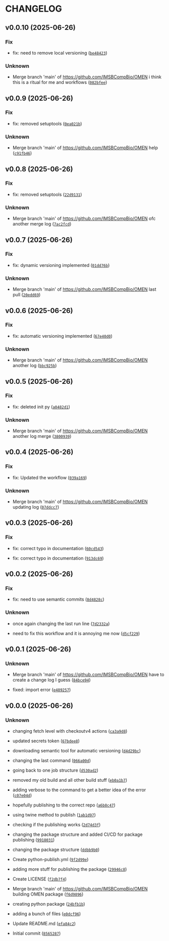 # CHANGELOG



## v0.0.10 (2025-06-26)

### Fix

* fix: need to remove local versioning ([`be48423`](https://github.com/IMSBCompBio/OMEN/commit/be4842359ce2ab12a0a6bd3351ec4792e2eaa428))

### Unknown

* Merge branch &#39;main&#39; of https://github.com/IMSBCompBio/OMEN
i think this is a ritual for me and workflows ([`082bfee`](https://github.com/IMSBCompBio/OMEN/commit/082bfee879731530025bbdbc751c67590ab562b1))


## v0.0.9 (2025-06-26)

### Fix

* fix: removed setuptools ([`0ea021b`](https://github.com/IMSBCompBio/OMEN/commit/0ea021b3dee4708a91be8e8ac7c0adf2c74df800))

### Unknown

* Merge branch &#39;main&#39; of https://github.com/IMSBCompBio/OMEN
help ([`c91fb46`](https://github.com/IMSBCompBio/OMEN/commit/c91fb46fa58cf92adabd593f3bd9287c88b7c7c3))


## v0.0.8 (2025-06-26)

### Fix

* fix: removed setuptools ([`22d9131`](https://github.com/IMSBCompBio/OMEN/commit/22d91313a120544d054c2f779d617ebe22e539fb))

### Unknown

* Merge branch &#39;main&#39; of https://github.com/IMSBCompBio/OMEN
ofc another merge log ([`7ac2fcd`](https://github.com/IMSBCompBio/OMEN/commit/7ac2fcdf528d54a4181f776469d2ca564176f1f3))


## v0.0.7 (2025-06-26)

### Fix

* fix: dynamic versioning implemented ([`01dd76b`](https://github.com/IMSBCompBio/OMEN/commit/01dd76b675fa400c87e614c0d55c039c7d4ebbd4))

### Unknown

* Merge branch &#39;main&#39; of https://github.com/IMSBCompBio/OMEN
last pull ([`20edd69`](https://github.com/IMSBCompBio/OMEN/commit/20edd69851d901d8924c53e58b9f738b7ad8d89f))


## v0.0.6 (2025-06-26)

### Fix

* fix: automatic versioning implemented ([`67e40d0`](https://github.com/IMSBCompBio/OMEN/commit/67e40d04d8752fdceed7221322c014b3eaabf6e7))

### Unknown

* Merge branch &#39;main&#39; of https://github.com/IMSBCompBio/OMEN
another log ([`bbc925b`](https://github.com/IMSBCompBio/OMEN/commit/bbc925bb693769909716f2d11f64a27a9d2636a8))


## v0.0.5 (2025-06-26)

### Fix

* fix: deleted init py ([`a0482d1`](https://github.com/IMSBCompBio/OMEN/commit/a0482d1ce87147b24a8cc151b9a210fd8bf4567d))

### Unknown

* Merge branch &#39;main&#39; of https://github.com/IMSBCompBio/OMEN
another log merge ([`3800939`](https://github.com/IMSBCompBio/OMEN/commit/3800939e0b56388870590af89290a8c907f896a1))


## v0.0.4 (2025-06-26)

### Fix

* fix: Updated the workflow ([`039a169`](https://github.com/IMSBCompBio/OMEN/commit/039a169d0b4b0733b4e82029485438ca39f94a60))

### Unknown

* Merge branch &#39;main&#39; of https://github.com/IMSBCompBio/OMEN
updating log ([`07ddcc7`](https://github.com/IMSBCompBio/OMEN/commit/07ddcc78537bec651afe1bd3e9f20d3f561083f7))


## v0.0.3 (2025-06-26)

### Fix

* fix: correct typo in documentation ([`60cd543`](https://github.com/IMSBCompBio/OMEN/commit/60cd543899e698fb9761189901740867d5dcb1c1))

* fix: correct typo in documentation ([`913dc69`](https://github.com/IMSBCompBio/OMEN/commit/913dc69b8783651f098c41f3aa925929b02580bb))


## v0.0.2 (2025-06-26)

### Fix

* fix: need to use semantic commits ([`8d4828c`](https://github.com/IMSBCompBio/OMEN/commit/8d4828c39f963734f125058df1181e396e9a52ca))

### Unknown

* once again changing the last run line ([`7d2332a`](https://github.com/IMSBCompBio/OMEN/commit/7d2332a9899dc7b74bb5c1af1224bfaf7971add0))

* need to fix this workflow and it is annoying me now ([`d5cf229`](https://github.com/IMSBCompBio/OMEN/commit/d5cf229d8267d15f44eaeceb2ec87e590ef211c7))


## v0.0.1 (2025-06-26)

### Unknown

* Merge branch &#39;main&#39; of https://github.com/IMSBCompBio/OMEN
have to create a change log I guess ([`84bce94`](https://github.com/IMSBCompBio/OMEN/commit/84bce94b1985cfc56f31ccb4570d350d102d5cbf))

* fixed: import error ([`e489257`](https://github.com/IMSBCompBio/OMEN/commit/e48925757f82b4bc480fe3aca19881826fd191cd))


## v0.0.0 (2025-06-26)

### Unknown

* changing fetch level with checkoutv4 actions ([`ca3a9d8`](https://github.com/IMSBCompBio/OMEN/commit/ca3a9d881ad3e7c828e9ead707f53890aad6318a))

* updated secrets token ([`67bdee8`](https://github.com/IMSBCompBio/OMEN/commit/67bdee83ab15dac249830b128519edea5179a857))

* downloading semantic tool for automatic versioning ([`d4d29bc`](https://github.com/IMSBCompBio/OMEN/commit/d4d29bcf9dd0e9d294ef9d12211ff97a00c9838e))

* changing the last command ([`066a00d`](https://github.com/IMSBCompBio/OMEN/commit/066a00d0ad91dc05865001a9491e6c7272767460))

* going back to one job structure ([`d530ad2`](https://github.com/IMSBCompBio/OMEN/commit/d530ad2753ad7f776b41393e9fd569b0bbc3230d))

* removed my old build and all other build stuff ([`eb0a1b7`](https://github.com/IMSBCompBio/OMEN/commit/eb0a1b7746d901125f88bcf17440943f6187b278))

* adding verbose to the command to get a better idea of the error ([`c07e04d`](https://github.com/IMSBCompBio/OMEN/commit/c07e04db658b1eb67561676c284343122b2910ce))

* hopefully publishing to the correct repo ([`a6b8c47`](https://github.com/IMSBCompBio/OMEN/commit/a6b8c4765e0ad0224bbf96d7ce32686650b496f6))

* using twine method to publish ([`1ab1d97`](https://github.com/IMSBCompBio/OMEN/commit/1ab1d9767e4229678497478814f985bdd82a03a3))

* checking if the publishing works ([`2d74d3f`](https://github.com/IMSBCompBio/OMEN/commit/2d74d3f24a53eed4d1037b7e41a7fc578337bb10))

* changing the package structure and added CI/CD for package publishing ([`9918031`](https://github.com/IMSBCompBio/OMEN/commit/99180319a70e2a8ccf7d1ca26fb5226932d2e6bb))

* changing the package structure ([`ddbb9b0`](https://github.com/IMSBCompBio/OMEN/commit/ddbb9b051557d69c3f4bcff340d2605b05136543))

* Create python-publish.yml ([`9f2d99e`](https://github.com/IMSBCompBio/OMEN/commit/9f2d99ec53cca6dc3b2c799711b3f417bfd7965b))

* adding more stuff for publishing the package ([`29946c8`](https://github.com/IMSBCompBio/OMEN/commit/29946c85a03c961cc2c5419569f4c2e54e30ff1d))

* Create LICENSE ([`f2db7f4`](https://github.com/IMSBCompBio/OMEN/commit/f2db7f451509b2bba80ec1c5922af1fc0c770c91))

* Merge branch &#39;main&#39; of https://github.com/IMSBCompBio/OMEN
building OMEN package ([`f6d9896`](https://github.com/IMSBCompBio/OMEN/commit/f6d9896a9fb00cda331ed66440d5108260532d6b))

* creating python package ([`24bfb1b`](https://github.com/IMSBCompBio/OMEN/commit/24bfb1b8b7b69b6660e8693e005fb73e7ebe764d))

* adding a bunch of files ([`e0dcf96`](https://github.com/IMSBCompBio/OMEN/commit/e0dcf960d54d380745a2e5e05aea911d9321f275))

* Update README.md ([`efa84c2`](https://github.com/IMSBCompBio/OMEN/commit/efa84c26980f3c49214f69a4e8f4052ba3dd0ef2))

* Initial commit ([`8565287`](https://github.com/IMSBCompBio/OMEN/commit/85652870d6b66a65eeb8b304aa60bb4020016495))
